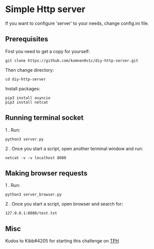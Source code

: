 # Simple Http server
If you want to configure 'server' to your needs, change config.ini file.


## Prerequisites
First you need to get a copy for yourself:

```commandline
git clone https://github.com/komnen0v1c/diy-http-server.git
```
Then change directory:
```commandline
cd diy-http-server
```
Install packages:

``` commandline
pip3 install asyncio
pip3 install netcat
```

## Running terminal socket

1 . Run:
```commandline
python3 server.py
```

2 . Once you start a script, open another terminal window and run:

```commandline
netcat -v -v localhost 8080
```

## Making browser requests

1 . Run:
```commandline
python3 server_browser.py
```

2 . Once you start a script, open browser and search for:

```commandline
127.0.0.1:8888/test.txt
```

## Misc
Kudos to Kibb#4205 for starting this challenge on [TPH](https://theprogrammershangout.com/resources/projects/http-project-guide/intro.md)
